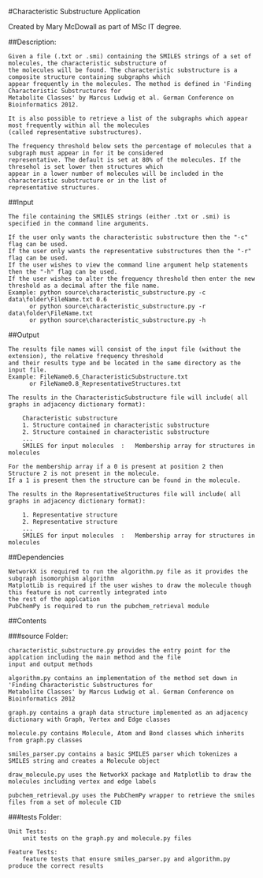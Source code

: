 #Characteristic Substructure Application

Created by Mary McDowall as part of MSc IT degree.

##Description:

    Given a file (.txt or .smi) containing the SMILES strings of a set of molecules, the characteristic substructure of
    the molecules will be found. The characteristic substructure is a composite structure containing subgraphs which
    appear frequently in the molecules. The method is defined in 'Finding Characteristic Substructures for 
    Metabolite Classes' by Marcus Ludwig et al. German Conference on Bioinformatics 2012.
     
    It is also possible to retrieve a list of the subgraphs which appear most frequently within all the molecules 
    (called representative substructures). 
    
    The frequency threshold below sets the percentage of molecules that a subgraph must appear in for it be considered
    representative. The default is set at 80% of the molecules. If the thresehol is set lower then structures which 
    appear in a lower number of molecules will be included in the characteristic substructure or in the list of 
    representative structures.
    
##Input

    The file containing the SMILES strings (either .txt or .smi) is specified in the command line arguments.

    If the user only wants the characteristic substructure then the "-c" flag can be used.
    If the user only wants the representative substructures then the "-r" flag can be used.
    If the user wishes to view the command line argument help statements then the "-h" flag can be used.
    If the user wishes to alter the frequency threshold then enter the new threshold as a decimal after the file name.
    Example: python source\characteristic_substructure.py -c data\folder\FileName.txt 0.6
          or python source\characteristic_substructure.py -r data\folder\FileName.txt
          or python source\characteristic_substructure.py -h

##Output

    The results file names will consist of the input file (without the extension), the relative frequency threshold
    and their results type and be located in the same directory as the input file.
    Example: FileName0.6_CharacteristicSubstructure.txt
          or FileName0.8_RepresentativeStructures.txt

    The results in the CharacteristicSubstructure file will include( all graphs in adjacency dictionary format):

        Characteristic substructure
        1. Structure contained in characteristic substructure
        2. Structure contained in characteristic substructure
        ...
        SMILES for input molecules  :   Membership array for structures in molecules 
        
    For the membership array if a 0 is present at position 2 then Structure 2 is not present in the molecule.
    If a 1 is present then the structure can be found in the molecule. 
    
    The results in the RepresentativeStructures file will include( all graphs in adjacency dictionary format):

        1. Representative structure
        2. Representative structure
        ...
        SMILES for input molecules  :   Membership array for structures in molecules
    
    
    
##Dependencies

    NetworkX is required to run the algorithm.py file as it provides the subgraph isomorphism algorithm
    MatplotLib is required if the user wishes to draw the molecule though this feature is not currently integrated into
    the rest of the applcation
    PubChemPy is required to run the pubchem_retrieval module
    
##Contents 

###source Folder:

    characteristic_substructure.py provides the entry point for the applcation including the main method and the file
    input and output methods

    algorithm.py contains an implementation of the method set down in 'Finding Characteristic Substructures for 
    Metabolite Classes' by Marcus Ludwig et al. German Conference on Bioinformatics 2012
    
    graph.py contains a graph data structure implemented as an adjacency dictionary with Graph, Vertex and Edge classes
    
    molecule.py contains Molecule, Atom and Bond classes which inherits from graph.py classes 
        
    smiles_parser.py contains a basic SMILES parser which tokenizes a SMILES string and creates a Molecule object
    
    draw_molecule.py uses the NetworkX package and Matplotlib to draw the molecules including vertex and edge labels
    
    pubchem_retrieval.py uses the PubChemPy wrapper to retrieve the smiles files from a set of molecule CID 
    
###tests Folder:

    Unit Tests:
        unit tests on the graph.py and molecule.py files
        
    Feature Tests:
        feature tests that ensure smiles_parser.py and algorithm.py produce the correct results
        

